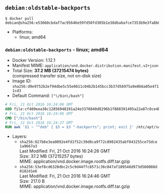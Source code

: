 ## `debian:oldstable-backports`

```console
$ docker pull debian@sha256:e53660cbdaf7ac95646e59fd50fd305b1e38dba6afce7353b9e3fa8b0a41faf8
```

-	Platforms:
	-	linux; amd64

### `debian:oldstable-backports` - linux; amd64

-	Docker Version: 1.12.1
-	Manifest MIME: `application/vnd.docker.distribution.manifest.v2+json`
-	Total Size: **37.2 MB (37215474 bytes)**  
	(compressed transfer size, not on-disk size)
-	Image ID: `sha256:d9e9752b2ef94dbe5c55e0611c04b2b145bcc3b37d56975a9e0b6a05e4711cd3`
-	Default Command: `["\/bin\/bash"]`

```dockerfile
# Fri, 21 Oct 2016 16:24:06 GMT
ADD file:cf469eea38c12856948191a24e3378840d8296b1f888391495a22a87c0ce4b72 in / 
# Fri, 21 Oct 2016 16:24:06 GMT
CMD ["/bin/bash"]
# Fri, 21 Oct 2016 16:24:37 GMT
RUN awk '$1 ~ "^deb" { $3 = $3 "-backports"; print; exit }' /etc/apt/sources.list > /etc/apt/sources.list.d/backports.list
```

-	Layers:
	-	`sha256:827b6e3ea0092e4fd1f52c39d8ca9f72c8902435abf043255ce75dce1a9667a3`  
		Last Modified: Fri, 21 Oct 2016 16:24:26 GMT  
		Size: 37.2 MB (37215257 bytes)  
		MIME: application/vnd.docker.image.rootfs.diff.tar.gzip
	-	`sha256:53ef8cd6320dbc2c5c9d44ffc8571c36c047af189548d973d560088d0182d1e6`  
		Last Modified: Fri, 21 Oct 2016 16:24:46 GMT  
		Size: 217.0 B  
		MIME: application/vnd.docker.image.rootfs.diff.tar.gzip
